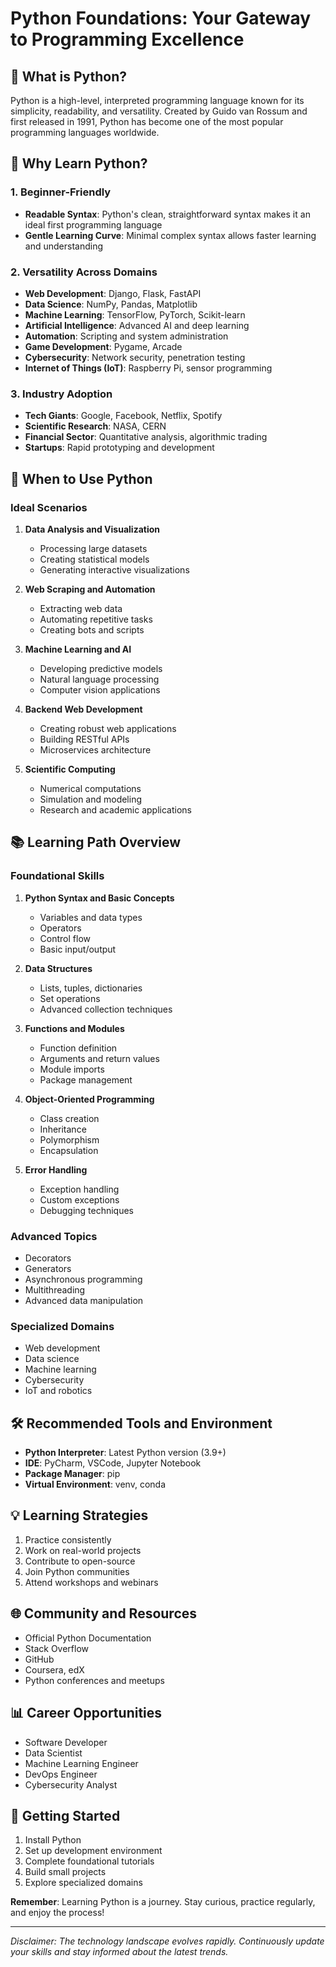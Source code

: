 ﻿# Python Foundations: Your Gateway to Programming Excellence

## 🐍 What is Python?
Python is a high-level, interpreted programming language known for its simplicity, readability, and versatility. Created by Guido van Rossum and first released in 1991, Python has become one of the most popular programming languages worldwide.

## 🌟 Why Learn Python?

### 1. Beginner-Friendly
- **Readable Syntax**: Python's clean, straightforward syntax makes it an ideal first programming language
- **Gentle Learning Curve**: Minimal complex syntax allows faster learning and understanding

### 2. Versatility Across Domains
- **Web Development**: Django, Flask, FastAPI
- **Data Science**: NumPy, Pandas, Matplotlib
- **Machine Learning**: TensorFlow, PyTorch, Scikit-learn
- **Artificial Intelligence**: Advanced AI and deep learning
- **Automation**: Scripting and system administration
- **Game Development**: Pygame, Arcade
- **Cybersecurity**: Network security, penetration testing
- **Internet of Things (IoT)**: Raspberry Pi, sensor programming

### 3. Industry Adoption
- **Tech Giants**: Google, Facebook, Netflix, Spotify
- **Scientific Research**: NASA, CERN
- **Financial Sector**: Quantitative analysis, algorithmic trading
- **Startups**: Rapid prototyping and development

## 🚀 When to Use Python

### Ideal Scenarios
1. **Data Analysis and Visualization**
   - Processing large datasets
   - Creating statistical models
   - Generating interactive visualizations

2. **Web Scraping and Automation**
   - Extracting web data
   - Automating repetitive tasks
   - Creating bots and scripts

3. **Machine Learning and AI**
   - Developing predictive models
   - Natural language processing
   - Computer vision applications

4. **Backend Web Development**
   - Creating robust web applications
   - Building RESTful APIs
   - Microservices architecture

5. **Scientific Computing**
   - Numerical computations
   - Simulation and modeling
   - Research and academic applications

## 📚 Learning Path Overview

### Foundational Skills
1. **Python Syntax and Basic Concepts**
   - Variables and data types
   - Operators
   - Control flow
   - Basic input/output

2. **Data Structures**
   - Lists, tuples, dictionaries
   - Set operations
   - Advanced collection techniques

3. **Functions and Modules**
   - Function definition
   - Arguments and return values
   - Module imports
   - Package management

4. **Object-Oriented Programming**
   - Class creation
   - Inheritance
   - Polymorphism
   - Encapsulation

5. **Error Handling**
   - Exception handling
   - Custom exceptions
   - Debugging techniques

### Advanced Topics
- Decorators
- Generators
- Asynchronous programming
- Multithreading
- Advanced data manipulation

### Specialized Domains
- Web development
- Data science
- Machine learning
- Cybersecurity
- IoT and robotics

## 🛠 Recommended Tools and Environment
- **Python Interpreter**: Latest Python version (3.9+)
- **IDE**: PyCharm, VSCode, Jupyter Notebook
- **Package Manager**: pip
- **Virtual Environment**: venv, conda

## 💡 Learning Strategies
1. Practice consistently
2. Work on real-world projects
3. Contribute to open-source
4. Join Python communities
5. Attend workshops and webinars

## 🌐 Community and Resources
- Official Python Documentation
- Stack Overflow
- GitHub
- Coursera, edX
- Python conferences and meetups

## 📊 Career Opportunities
- Software Developer
- Data Scientist
- Machine Learning Engineer
- DevOps Engineer
- Cybersecurity Analyst

## 🏁 Getting Started
1. Install Python
2. Set up development environment
3. Complete foundational tutorials
4. Build small projects
5. Explore specialized domains

**Remember**: Learning Python is a journey. Stay curious, practice regularly, and enjoy the process!

---

*Disclaimer: The technology landscape evolves rapidly. Continuously update your skills and stay informed about the latest trends.*
